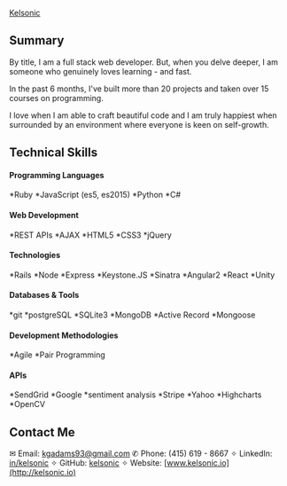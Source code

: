 [Kelsonic](/app/assets/images/readme-logo.png)

## Summary

By title, I am a full stack web developer. But, when you delve deeper, I am someone who genuinely loves learning - and fast. 

In the past 6 months, I've built more than 20 projects and taken over 15 courses on programming.

I love when I am able to craft beautiful code and I am truly happiest when surrounded by an environment where everyone is keen on self-growth.

## Technical Skills

#### Programming Languages

*Ruby
*JavaScript (es5, es2015)
*Python
*C#

#### Web Development

*REST APIs
*AJAX
*HTML5
*CSS3
*jQuery

#### Technologies

*Rails
*Node
*Express
*Keystone.JS
*Sinatra
*Angular2
*React
*Unity

#### Databases & Tools

*git
*postgreSQL
*SQLite3
*MongoDB
*Active Record
*Mongoose

#### Development Methodologies

*Agile
*Pair Programming

#### APIs
*SendGrid
*Google
*sentiment analysis
*Stripe
*Yahoo
*Highcharts
*OpenCV

## Contact Me
✉ Email: kgadams93@gmail.com
✆ Phone: (415) 619 - 8667
✧ LinkedIn: [in/kelsonic](www.linkedin.com/in/kelsonic)
✧ GitHub: [kelsonic](www.github.com/kelsonic)
✧ Website: [www.kelsonic.io](http://kelsonic.io)
